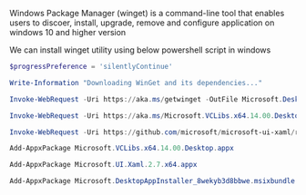 Windows Package Manager (winget) is a command-line tool that enables users to discoer, install, upgrade, remove and configure application on windows 10 and higher version 

We can install winget utility using below powershell script in windows 

```powershell    
$progressPreference = 'silentlyContinue'

Write-Information "Downloading WinGet and its dependencies..."

Invoke-WebRequest -Uri https://aka.ms/getwinget -OutFile Microsoft.DesktopAppInstaller_8wekyb3d8bbwe.msixbundle

Invoke-WebRequest -Uri https://aka.ms/Microsoft.VCLibs.x64.14.00.Desktop.appx -OutFile Microsoft.VCLibs.x64.14.00.Desktop.appx

Invoke-WebRequest -Uri https://github.com/microsoft/microsoft-ui-xaml/releases/download/v2.7.3/Microsoft.UI.Xaml.2.7.x64.appx -OutFile Microsoft.UI.Xaml.2.7.x64.appx

Add-AppxPackage Microsoft.VCLibs.x64.14.00.Desktop.appx

Add-AppxPackage Microsoft.UI.Xaml.2.7.x64.appx

Add-AppxPackage Microsoft.DesktopAppInstaller_8wekyb3d8bbwe.msixbundle
```
